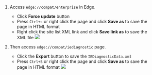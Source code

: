1. Access `edge://compat/enterprise` in Edge.
   
   * Click **Force update** button
   * Press `Ctrl+s` or right click the page and click **Save as** to save the page in HTML format
   * Right click the site list XML link and click **Save link as** to save the XML file
   ![](https://joji.blob.core.windows.net/recipe/ie-mode-diagnostic-1.png)

2. Then access `edge://compat/iediagnostic` page.
   
   * Click the **Export** button to save the `IEDiagnosticData.xml`
   * Press `Ctrl+S` or right click the page and click **Save as** to save the page in HTML format
   ![](https://joji.blob.core.windows.net/recipe/ie-mode-diagnostic-2.png)